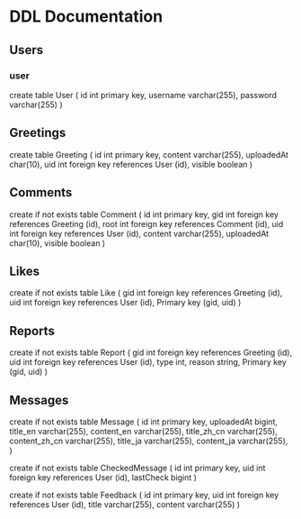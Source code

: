 # DDL Documentation

## Users

### user

create table User (
  id int primary key,
  username varchar(255),
  password varchar(255)
)

## Greetings

create table Greeting (
  id int primary key,
  content varchar(255),
  uploadedAt char(10),
  uid int foreign key references User (id),
  visible boolean
)

## Comments

create if not exists table Comment (
  id int primary key,
  gid int foreign key references Greeting (id),
  root int foreign key references Comment (id),
  uid int foreign key references User (id),
  content varchar(255),
  uploadedAt char(10),
  visible boolean
)

## Likes

create if not exists table Like (
  gid int foreign key references Greeting (id),
  uid int foreign key references User (id),
  Primary key (gid, uid)
)

## Reports

create if not exists table Report (
  gid int foreign key references Greeting (id),
  uid int foreign key references User (id),
  type int,
  reason string,
  Primary key (gid, uid)
)

## Messages

create if not exists table Message (
  id int primary key,
  uploadedAt bigint,
  title_en varchar(255),
  content_en varchar(255),
  title_zh_cn varchar(255),
  content_zh_cn varchar(255),
  title_ja varchar(255),
  content_ja varchar(255),
)

create if not exists table CheckedMessage (
  id int primary key,
  uid int foreign key references User (id),
  lastCheck bigint
)

create if not exists table Feedback (
  id int primary key,
  uid int foreign key references User (id),
  title varchar(255),
  content varchar(255)
)
